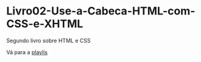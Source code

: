 # Livro02-Use-a-Cabeca-HTML-com-CSS-e-XHTML
 Segundo livro sobre HTML e CSS

<p>Vá para a <a href="/Cap-03/Pag-87.html">playlis</a></p>